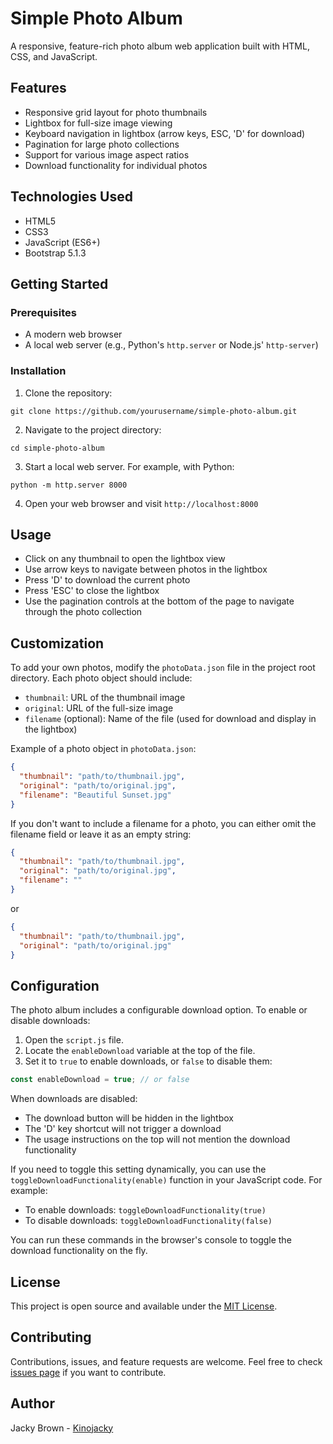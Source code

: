 # Simple Photo Album

A responsive, feature-rich photo album web application built with HTML, CSS, and JavaScript.

## Features

- Responsive grid layout for photo thumbnails
- Lightbox for full-size image viewing
- Keyboard navigation in lightbox (arrow keys, ESC, 'D' for download)
- Pagination for large photo collections
- Support for various image aspect ratios
- Download functionality for individual photos

## Technologies Used

- HTML5
- CSS3
- JavaScript (ES6+)
- Bootstrap 5.1.3

## Getting Started

### Prerequisites

- A modern web browser
- A local web server (e.g., Python's `http.server` or Node.js' `http-server`)

### Installation

1. Clone the repository:

```
git clone https://github.com/yourusername/simple-photo-album.git
```

2. Navigate to the project directory:

```
cd simple-photo-album
```

3. Start a local web server. For example, with Python:

```
python -m http.server 8000
```

4. Open your web browser and visit `http://localhost:8000`

## Usage

- Click on any thumbnail to open the lightbox view
- Use arrow keys to navigate between photos in the lightbox
- Press 'D' to download the current photo
- Press 'ESC' to close the lightbox
- Use the pagination controls at the bottom of the page to navigate through the photo collection

## Customization

To add your own photos, modify the `photoData.json` file in the project root directory. Each photo object should include:

- `thumbnail`: URL of the thumbnail image
- `original`: URL of the full-size image
- `filename` (optional): Name of the file (used for download and display in the lightbox)

Example of a photo object in `photoData.json`:

```json
{
  "thumbnail": "path/to/thumbnail.jpg",
  "original": "path/to/original.jpg",
  "filename": "Beautiful Sunset.jpg"
}
```

If you don't want to include a filename for a photo, you can either omit the filename field or leave it as an empty string:

```json
{
  "thumbnail": "path/to/thumbnail.jpg",
  "original": "path/to/original.jpg",
  "filename": ""
}
```

or

```json
{
  "thumbnail": "path/to/thumbnail.jpg",
  "original": "path/to/original.jpg"
}
```

## Configuration

The photo album includes a configurable download option. To enable or disable downloads:

1. Open the `script.js` file.
2. Locate the `enableDownload` variable at the top of the file.
3. Set it to `true` to enable downloads, or `false` to disable them:

```javascript
const enableDownload = true; // or false
```

When downloads are disabled:

- The download button will be hidden in the lightbox
- The 'D' key shortcut will not trigger a download
- The usage instructions on the top will not mention the download functionality

If you need to toggle this setting dynamically, you can use the `toggleDownloadFunctionality(enable)` function in your JavaScript code. For example:

- To enable downloads: `toggleDownloadFunctionality(true)`
- To disable downloads: `toggleDownloadFunctionality(false)`

You can run these commands in the browser's console to toggle the download functionality on the fly.

## License

This project is open source and available under the [MIT License](LICENSE).

## Contributing

Contributions, issues, and feature requests are welcome. Feel free to check [issues page](https://github.com/yourusername/simple-photo-album/issues) if you want to contribute.

## Author

Jacky Brown - [Kinojacky](https://github.com/kinojacky)